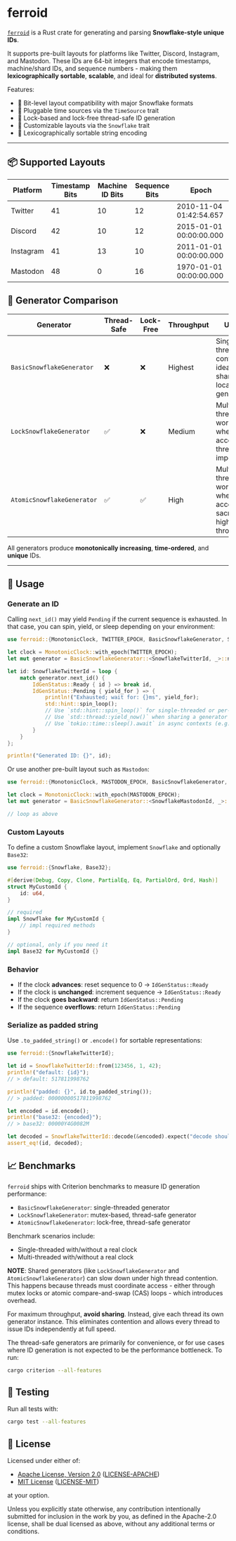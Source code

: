 # ferroid

[`ferroid`](https://github.com/s0l0ist/ferroid) is a Rust crate for generating
and parsing **Snowflake-style unique IDs**.

It supports pre-built layouts for platforms like Twitter, Discord, Instagram,
and Mastodon. These IDs are 64-bit integers that encode timestamps,
machine/shard IDs, and sequence numbers - making them **lexicographically
sortable**, **scalable**, and ideal for **distributed systems**.

Features:

- 📌 Bit-level layout compatibility with major Snowflake formats
- 🧩 Pluggable time sources via the `TimeSource` trait
- 🧵 Lock-based and lock-free thread-safe ID generation
- 📐 Customizable layouts via the `Snowflake` trait
- 🔢 Lexicographically sortable string encoding

---

## 📦 Supported Layouts

| Platform  | Timestamp Bits | Machine ID Bits | Sequence Bits | Epoch                   |
| --------- | -------------- | --------------- | ------------- | ----------------------- |
| Twitter   | 41             | 10              | 12            | 2010-11-04 01:42:54.657 |
| Discord   | 42             | 10              | 12            | 2015-01-01 00:00:00.000 |
| Instagram | 41             | 13              | 10            | 2011-01-01 00:00:00.000 |
| Mastodon  | 48             | 0               | 16            | 1970-01-01 00:00:00.000 |

## 🔧 Generator Comparison

| Generator                  | Thread-Safe | Lock-Free | Throughput | Use Case                                                                       |
| -------------------------- | ----------- | --------- | ---------- | ------------------------------------------------------------------------------ |
| `BasicSnowflakeGenerator`  | ❌          | ❌        | Highest    | Single-threaded, zero contention; ideal for sharded/core-local generators      |
| `LockSnowflakeGenerator`   | ✅          | ❌        | Medium     | Multi-threaded workloads where fair access across threads is important         |
| `AtomicSnowflakeGenerator` | ✅          | ✅        | High       | Multi-threaded workloads where fair access is sacrificed for higher throughput |

All generators produce **monotonically increasing**, **time-ordered**, and
**unique** IDs.

---

## 🚀 Usage

### Generate an ID

Calling `next_id()` may yield `Pending` if the current sequence is exhausted. In
that case, you can spin, yield, or sleep depending on your environment:

```rust
use ferroid::{MonotonicClock, TWITTER_EPOCH, BasicSnowflakeGenerator, SnowflakeTwitterId, IdGenStatus};

let clock = MonotonicClock::with_epoch(TWITTER_EPOCH);
let mut generator = BasicSnowflakeGenerator::<SnowflakeTwitterId, _>::new(1, clock);

let id: SnowflakeTwitterId = loop {
    match generator.next_id() {
        IdGenStatus::Ready { id } => break id,
        IdGenStatus::Pending { yield_for } => {
            println!("Exhausted; wait for: {}ms", yield_for);
            std::hint::spin_loop();
            // Use `std::hint::spin_loop()` for single-threaded or per-thread generators.
            // Use `std::thread::yield_now()` when sharing a generator across multiple threads.
            // Use `tokio::time::sleep().await` in async contexts (e.g., Tokio thread pool).
        }
    }
};

println!("Generated ID: {}", id);
```

Or use another pre-built layout such as `Mastodon`:

```rust
use ferroid::{MonotonicClock, MASTODON_EPOCH, BasicSnowflakeGenerator, SnowflakeMastodonId, IdGenStatus};

let clock = MonotonicClock::with_epoch(MASTODON_EPOCH);
let mut generator = BasicSnowflakeGenerator::<SnowflakeMastodonId, _>::new(1, clock);

// loop as above
```

### Custom Layouts

To define a custom Snowflake layout, implement `Snowflake` and optionally
`Base32`:

```rust
use ferroid::{Snowflake, Base32};

#[derive(Debug, Copy, Clone, PartialEq, Eq, PartialOrd, Ord, Hash)]
struct MyCustomId {
    id: u64,
}

// required
impl Snowflake for MyCustomId {
    // impl required methods
}

// optional, only if you need it
impl Base32 for MyCustomId {}
```

### Behavior

- If the clock **advances**: reset sequence to 0 → `IdGenStatus::Ready`
- If the clock is **unchanged**: increment sequence → `IdGenStatus::Ready`
- If the clock **goes backward**: return `IdGenStatus::Pending`
- If the sequence **overflows**: return `IdGenStatus::Pending`

### Serialize as padded string

Use `.to_padded_string()` or `.encode()` for sortable representations:

```rust
use ferroid::{SnowflakeTwitterId};

let id = SnowflakeTwitterId::from(123456, 1, 42);
println!("default: {id}");
// > default: 517811998762

println!("padded: {}", id.to_padded_string());
// > padded: 00000000517811998762

let encoded = id.encode();
println!("base32: {encoded}");
// > base32: 00000Y4G0082M

let decoded = SnowflakeTwitterId::decode(&encoded).expect("decode should succeed");
assert_eq!(id, decoded);
```

## 📈 Benchmarks

`ferroid` ships with Criterion benchmarks to measure ID generation performance:

- `BasicSnowflakeGenerator`: single-threaded generator
- `LockSnowflakeGenerator`: mutex-based, thread-safe generator
- `AtomicSnowflakeGenerator`: lock-free, thread-safe generator

Benchmark scenarios include:

- Single-threaded with/without a real clock
- Multi-threaded with/without a real clock

**NOTE**: Shared generators (like `LockSnowflakeGenerator` and
`AtomicSnowflakeGenerator`) can slow down under high thread contention. This
happens because threads must coordinate access - either through mutex locks or
atomic compare-and-swap (CAS) loops - which introduces overhead.

For maximum throughput, **avoid sharing**. Instead, give each thread its own
generator instance. This eliminates contention and allows every thread to issue
IDs independently at full speed.

The thread-safe generators are primarily for convenience, or for use cases where
ID generation is not expected to be the performance bottleneck. To run:

```sh
cargo criterion --all-features
```

## 🧪 Testing

Run all tests with:

```sh
cargo test --all-features
```

## 📄 License

Licensed under either of:

- [Apache License, Version 2.0](https://www.apache.org/licenses/LICENSE-2.0) ([LICENSE-APACHE](LICENSE-APACHE))
- [MIT License](https://opensource.org/licenses/MIT) ([LICENSE-MIT](LICENSE-MIT))

at your option.

Unless you explicitly state otherwise, any contribution intentionally submitted
for inclusion in the work by you, as defined in the Apache-2.0 license, shall be
dual licensed as above, without any additional terms or conditions.
